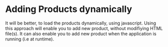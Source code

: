 # Adding Products dynamically

It will be better, to load the products dynamically, using javascript.
Using this approach will enable you to add new product, without
modifiying HTML file(s). It can also enable you to add new product
when the application is running (i.e at runtime).
